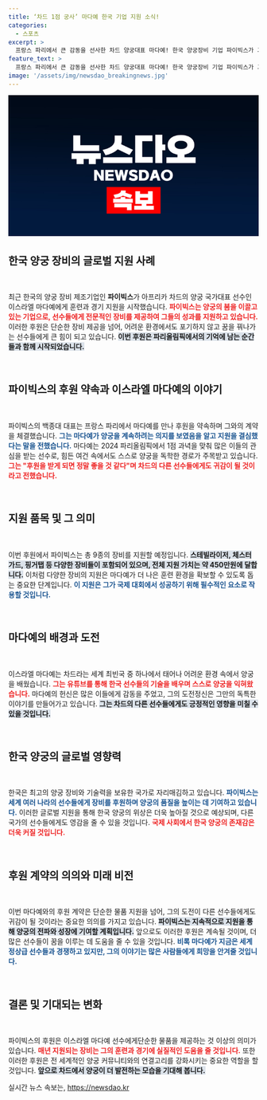 ```yaml
---
title: ‘차드 1점 궁사’ 마다예 한국 기업 지원 소식!
categories:
  - 스포츠
excerpt: >
  프랑스 파리에서 큰 감동을 선사한 차드 양궁대표 마다예! 한국 양궁장비 기업 파이빅스가 그의 훈련을 지원하며, 후원 계약 체결 후 의욕을 북돋았다. 450만원 상당의 장비로 올림픽 꿈이 현실로!
feature_text: >
  프랑스 파리에서 큰 감동을 선사한 차드 양궁대표 마다예! 한국 양궁장비 기업 파이빅스가 그의 훈련을 지원하며, 후원 계약 체결 후 의욕을 북돋았다. 450만원 상당의 장비로 올림픽 꿈이 현실로!
image: '/assets/img/newsdao_breakingnews.jpg'
---
```


<p><img src="/assets/img/newsdao_breakingnews.jpg" alt="pcversion 속보" /></p>

<h2 data-ke-size="size26">한국 양궁 장비의 글로벌 지원 사례</h2>

<p data-ke-size="size16">&nbsp;</p>

<p>최근 한국의 양궁 장비 제조기업인 <strong>파이빅스</strong>가 아프리카 차드의 양궁 국가대표 선수인 이스라엘 마다예에게 훈련과 경기 지원을 시작했습니다. <b><span style="color: #ee2323;">파이빅스는 양궁의 붐을 이끌고 있는 기업으로, 선수들에게 전문적인 장비를 제공하여 그들의 성과를 지원하고 있습니다.</span></b> 이러한 후원은 단순한 장비 제공을 넘어, 어려운 환경에서도 포기하지 않고 꿈을 꿔나가는 선수들에게 큰 힘이 되고 있습니다. <b><span style="background-color: #21538527;">이번 후원은 파리올림픽에서의 기억에 남는 순간들과 함께 시작되었습니다.</span></b> </p>

<p data-ke-size="size16">&nbsp;</p>

<h2>파이빅스의 후원 약속과 이스라엘 마다예의 이야기</h2>

<p data-ke-size="size16">&nbsp;</p>

<p>파이빅스의 백종대 대표는 프랑스 파리에서 마다예를 만나 후원을 약속하며 그와의 계약을 체결했습니다. <b><span style="color: #1a5490;">그는 마다예가 양궁을 계속하려는 의지를 보였음을 알고 지원을 결심했다는 말을 전했습니다.</span></b> 마다예는 2024 파리올림픽에서 1점 과녁을 맞춰 많은 이들의 관심을 받는 선수로, 힘든 여건 속에서도 스스로 양궁을 독학한 경로가 주목받고 있습니다. <b><span style="color: #ee2323;">그는 "후원을 받게 되면 정말 좋을 것 같다"며 차드의 다른 선수들에게도 귀감이 될 것이라고 전했습니다.</span></b></p>

<p data-ke-size="size16">&nbsp;</p>

<h2>지원 품목 및 그 의미</h2>

<p data-ke-size="size16">&nbsp;</p>

<p>이번 후원에서 파이빅스는 총 9종의 장비를 지원할 예정입니다. <b><span style="background-color: #21538527;">스테빌라이저, 체스터 가드, 핑거탭 등 다양한 장비들이 포함되어 있으며, 전체 지원 가치는 약 450만원에 달합니다.</span></b> 이처럼 다양한 장비의 지원은 마다예가 더 나은 훈련 환경을 확보할 수 있도록 돕는 중요한 단계입니다. <b><span style="color: #1a5490;">이 지원은 그가 국제 대회에서 성공하기 위해 필수적인 요소로 작용할 것입니다.</span></b></p>

<p data-ke-size="size16">&nbsp;</p>

<h2>마다예의 배경과 도전</h2>

<p data-ke-size="size16">&nbsp;</p>

<p>이스라엘 마다예는 차드라는 세계 최빈국 중 하나에서 태어나 어려운 환경 속에서 양궁을 배웠습니다. <b><span style="color: #ee2323;">그는 유튜브를 통해 한국 선수들의 기술을 배우며 스스로 양궁을 익혀왔습니다.</span></b> 마다예의 헌신은 많은 이들에게 감동을 주었고, 그의 도전정신은 그만의 독특한 이야기를 만들어가고 있습니다. <b><span style="background-color: #21538527;">그는 차드의 다른 선수들에게도 긍정적인 영향을 미칠 수 있을 것입니다.</span></b></p>

<p data-ke-size="size16">&nbsp;</p>

<h2>한국 양궁의 글로벌 영향력</h2>

<p data-ke-size="size16">&nbsp;</p>

<p>한국은 최고의 양궁 장비와 기술력을 보유한 국가로 자리매김하고 있습니다. <b><span style="color: #1a5490;">파이빅스는 세계 여러 나라의 선수들에게 장비를 후원하며 양궁의 품질을 높이는 데 기여하고 있습니다.</span></b> 이러한 글로벌 지원을 통해 한국 양궁의 위상은 더욱 높아질 것으로 예상되며, 다른 국가의 선수들에게도 영감을 줄 수 있을 것입니다. <b><span style="color: #ee2323;">국제 사회에서 한국 양궁의 존재감은 더욱 커질 것입니다.</span></b></p>

<p data-ke-size="size16">&nbsp;</p>

<h2>후원 계약의 의의와 미래 비전</h2>

<p data-ke-size="size16">&nbsp;</p>

<p>이번 마다예와의 후원 계약은 단순한 물품 지원을 넘어, 그의 도전이 다른 선수들에게도 귀감이 될 것이라는 중요한 의의를 가지고 있습니다. <b><span style="background-color: #21538527;">파이빅스는 지속적으로 지원을 통해 양궁의 전파와 성장에 기여할 계획입니다.</span></b> 앞으로도 이러한 후원은 계속될 것이며, 더 많은 선수들이 꿈을 이루는 데 도움을 줄 수 있을 것입니다. <b><span style="color: #1a5490;">비록 마다예가 지금은 세계 정상급 선수들과 경쟁하고 있지만, 그의 이야기는 많은 사람들에게 희망을 안겨줄 것입니다.</span></b></p>

<p data-ke-size="size16">&nbsp;</p>

<h2>결론 및 기대되는 변화</h2>

<p data-ke-size="size16">&nbsp;</p>

<p>파이빅스의 후원은 이스라엘 마다예 선수에게단순한 물품을 제공하는 것 이상의 의미가 있습니다. <b><span style="color: #ee2323;">매년 지원되는 장비는 그의 훈련과 경기에 실질적인 도움을 줄 것입니다.</span></b> 또한 이러한 후원은 전 세계적인 양궁 커뮤니티와의 연결고리를 강화시키는 중요한 역할을 할 것입니다. <b><span style="background-color: #21538527;">앞으로 차드에서 양궁이 더 발전하는 모습을 기대해 봅니다.</span></b></p>
실시간 뉴스 속보는, <a href="https://newsdao.kr" rel="dofollow">https://newsdao.kr</a>


